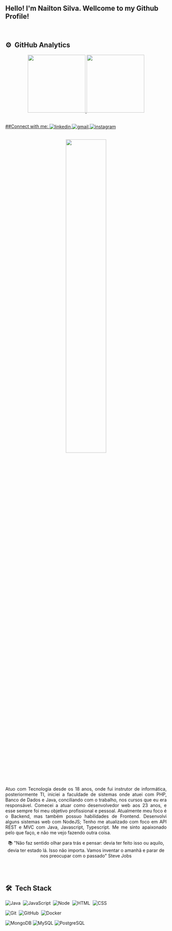 <p align="center"&color="green">
  
## Hello! I'm Nailton Silva. Wellcome to my Github Profile!

</p>

<br>

## ⚙️ &nbsp;GitHub Analytics

<div align="center">
  <a href="https://github.com/nailtonssantos">
  <img height="180em" src="https://github-readme-stats.vercel.app/api?username=nailtonssantos&show_icons=true&theme=dark&include_all_commits=true&count_private=true"/>
  <img height="180em" src="https://github-readme-stats.vercel.app/api/top-langs/?username=nailtonssantos&layout=compact&langs_count=7&theme=dark"/>
</div>

<br>
  
<p align="left">
  ##Connect with me:
  <a href="https://www.linkedin.com/in/nailtonssantos/" target="_blank">
    <img align="center" src="https://img.shields.io/badge/-Nailtonssantos-05122A?style=flat&logo=linkedin" alt="linkedin"/>
  </a>
  <a href="mailto:devnailton@gmail.com" target="_blank">
    <img align="center" src="https://img.shields.io/badge/-Dev_Nailton-05122A?style=flat&logo=gmail" alt="gmail"/> 
  </a>
  <a href="https://www.instagram.com/naillton_/" target="_blank">
    <img align="center" src="https://img.shields.io/badge/-naillton_-05122A?style=flat&logo=instagram" alt="instagram"/>
  </a>
</p>

<br>

<div align="center">

<img width="50%" height="50%" src="https://camo.githubusercontent.com/fa73289736064aba480d0708da37d7aa183a8c3e2bcc2f58c54285a3bbbeecc1/68747470733a2f2f7777772e61616c7068612e6e65742f77702d636f6e74656e742f75706c6f6164732f323032302f31322f66756c6c2d737461636b2d646576656c6f706d656e742e676966"/>

<br><br>
  
<p align="justify">
Atuo com Tecnologia desde os 18 anos, onde fui instrutor de informática, posteriormente TI, iniciei a faculdade de sistemas onde atuei com PHP, Banco de Dados e Java, conciliando com o trabalho, nos cursos que eu era responsável. 
Comecei a atuar como desenvolvedor web aos 23 anos, e esse sempre foi meu objetivo profissional e pessoal. 
Atualmente meu foco é o Backend, mas também possuo habilidades de Frontend. Desenvolvi alguns sistemas web com NodeJS; Tenho me atualizado com foco em API REST e MVC com Java, Javascript, Typescript. Me me sinto apaixonado pelo que faço, e não me vejo fazendo outra coisa.
</p>
 

📚 "Não faz sentido olhar para trás e pensar: devia ter feito isso ou aquilo, devia ter estado lá. Isso não importa. Vamos inventar o amanhã e parar de nos preocupar com o passado" Steve Jobs 
</div>

  <br>

  <br>

## 🛠 &nbsp;Tech Stack

![Java](https://img.shields.io/badge/-Java-05122A?style=flat&logo=springboot)&nbsp;
![JavaScript](https://img.shields.io/badge/-JavaScript-05122A?style=flat&logo=javascript)&nbsp;
![Node](https://img.shields.io/badge/-Node-05122A?style=flat&logo=node.js)&nbsp;
![HTML](https://img.shields.io/badge/-HTML-05122A?style=flat&logo=HTML5)&nbsp;
![CSS](https://img.shields.io/badge/-CSS-05122A?style=flat&logo=CSS3&logoColor=1572B6)&nbsp;


![Git](https://img.shields.io/badge/-Git-05122A?style=flat&logo=git)&nbsp;
![GitHub](https://img.shields.io/badge/-GitHub-05122A?style=flat&logo=github)&nbsp;
![Docker](https://img.shields.io/badge/-Docker-05122A?style=flat&logo=docker)&nbsp;

![MongoDB](https://img.shields.io/badge/-MongoDB-05122A?style=flat&logo=mongodb)
![MySQL](https://img.shields.io/badge/-MySQL-05122A?style=flat&logo=mysql)
![PostgreSQL](https://img.shields.io/badge/-PostgreSQL-05122A?style=flat&logo=Postgresql)

<br>
  
